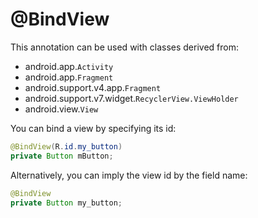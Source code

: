 # @BindView

This annotation can be used with classes derived from:

- android.app.`Activity`
- android.app.`Fragment`
- android.support.v4.app.`Fragment`
- android.support.v7.widget.`RecyclerView.ViewHolder`
- android.view.`View`

You can bind a view by specifying its id:

```java
@BindView(R.id.my_button)
private Button mButton;
```

Alternatively, you can imply the view id by the field name:

```java
@BindView
private Button my_button;
```